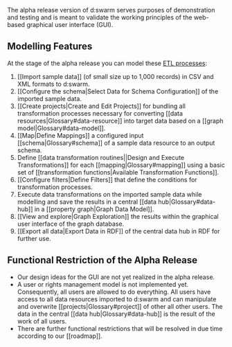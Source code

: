 The alpha release version of d:swarm serves purposes of demonstration and testing and is meant to validate the working principles of the web-based graphical user interface (GUI).

## Modelling Features

At the stage of the alpha release you can model these [ETL processes](http://en.wikipedia.org/wiki/Extract,_transform,_load):

1. [[Import sample data]] (of small size up to 1,000 records) in CSV and XML formats to d:swarm.
2. [[Configure the schema|Select Data for Schema Configuration]] of the imported sample data.
3. [[Create projects|Create and Edit Projects]] for bundling all transformation processes necessary for converting [[data resources|Glossary#data-resource]] into target data based on a [[graph model|Glossary#data-model]].
4. [[Map|Define Mappings]] a configured input [[schema|Glossary#schema]] of a sample data resource to an output schema.
5. Define [[data transformation routines||Design and Execute Transformations]] for each [[mapping|Glossary#mapping]] using a basic set of [[transformation functions|Available Transformation Functions]].
6. [[Configure filters|Define Filters]] that define the conditions for transformation processes.
7. Execute data transformations on the imported sample data while modelling and save the results in a central [[data hub|Glossary#data-hub]] in a [[property graph|Graph Data Model]].
8. [[View and explore|Graph Exploration]] the results within the graphical user interface of the graph database.
9. [[Export all data|Export Data in RDF]] of the central data hub in RDF for further use.

## Functional Restriction of the Alpha Release

* Our design ideas for the GUI are not yet realized in the alpha release.
* A user or rights management model is not implemented yet. Consequently, all users are allowed to do everything. All users have access to all data resources imported to d:swarm and can manipulate and overwrite [[projects|Glossary#project]] of other all other users. The data in the central [[data hub|Glossary#data-hub]] is the result of the work of all users.
* There are further functional restrictions that will be resolved in due time according to our [[roadmap]].